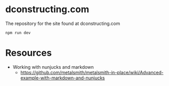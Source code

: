 # dconstructing.com
The repository for the site found at dconstructing.com

`npm run dev`

# Resources
- Working with nunjucks and markdown
  - https://github.com/metalsmith/metalsmith-in-place/wiki/Advanced-example-with-markdown-and-nunjucks
